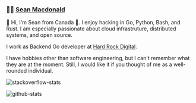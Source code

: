 ###  :man_technologist:  [Sean Macdonald](https://www.seanmacdonald.ca)

👋 Hi, I'm Sean from Canada 🚀. I enjoy hacking in Go, Python, Bash, and Rust. I am especially passionate about cloud infrastruture, distributed systems, and open source.

I work as Backend Go developer at [Hard Rock Digital](https://www.hardrockdigital.com/).

I have hobbies other than software engineering, but I can't remember what they are at the moment. Still, I would like it if you thought of me as a well-rounded individual.

![stackoverflow-stats](https://github-stackoverflow-readme.vercel.app/?userId=977083)

![github-stats](https://github-readme-stats.vercel.app/api?username=sean9999&show_icons=true&theme=dark&bg_color=30,e96443,904e95&title_color=fff&text_color=fff")
